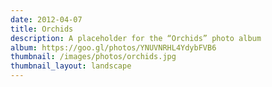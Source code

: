 ```yaml
---
date: 2012-04-07
title: Orchids
description: A placeholder for the “Orchids” photo album
album: https://goo.gl/photos/YNUVNRHL4YdybFVB6
thumbnail: /images/photos/orchids.jpg
thumbnail_layout: landscape
---
```

